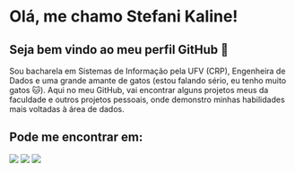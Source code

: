 # Olá, me chamo Stefani Kaline! 
## Seja bem vindo ao meu perfil GitHub 🤟

Sou bacharela em Sistemas de Informação pela UFV (CRP), Engenheira de Dados e uma grande amante de gatos (estou falando sério, eu tenho muito gatos 🐱). 
Aqui no meu GitHub, vai encontrar alguns projetos meus da faculdade e outros projetos pessoais, onde demonstro minhas habilidades mais voltadas à área de dados.

## Pode me encontrar em:

<div>
<a href="https://medium.com/@skaline" target="_blank"><img loading="lazy" src="https://img.shields.io/badge/https%3A%2F%2Fmiro.medium.com%2Fv2%2Fresize%3Afit%3A8976%2F1*Ra88BZ-CSTovFS2ZSURBgg.png" target="_blank"></a>
<a href = "mailto:stefanikaline15@gmail.com"><img loading="lazy" src="https://img.shields.io/badge/Gmail-D14836?style=for-the-badge&logo=gmail&logoColor=white" target="_blank"></a>
<a href="https://www.linkedin.com/in/stefanikdias/" target="_blank"><img loading="lazy" src="https://img.shields.io/badge/-LinkedIn-%230077B5?style=for-the-badge&logo=linkedin&logoColor=white" target="_blank"></a>   
</div>
